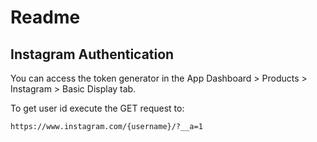 # Readme

## Instagram Authentication

You can access the token generator in the App Dashboard > Products > Instagram > Basic Display tab.

To get user id execute the GET request to:

```url
https://www.instagram.com/{username}/?__a=1
```